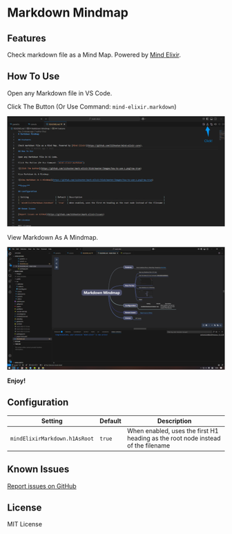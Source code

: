 # Markdown Mindmap

## Features

Check markdown file as a Mind Map. Powered by [Mind Elixir](https://github.com/SSShooter/mind-elixir-core).

## How To Use

Open any Markdown file in VS Code.

Click The Button (Or Use Command: `mind-elixir.markdown`)

![Click The Button](https://github.com/SSShooter/mark-elixir/blob/master/images/how-to-use-1.png?raw=true)

View Markdown As A Mindmap.

![View Markdown As A Mindmap](https://github.com/SSShooter/mark-elixir/blob/master/images/how-to-use-2.png?raw=true)

**Enjoy!**

## Configuration

| Setting                       | Default | Description                                                                      |
| ----------------------------- | ------- | -------------------------------------------------------------------------------- |
| `mindElixirMarkdown.h1AsRoot` | `true`  | When enabled, uses the first H1 heading as the root node instead of the filename |

## Known Issues

[Report issues on GitHub](https://github.com/SSShooter/mark-elixir/issues)

## License

MIT License

